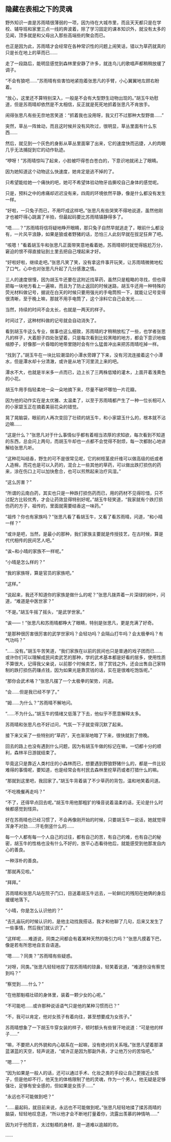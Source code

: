 ## 隐藏在表相之下的灵魂

野外知识一直是苏雨晴很薄弱的一项，因为待在大城市里，而且天天都只是在学校、辅导班和家里三点一线的奔波着，除了学习固定的课本知识外，就没有太多的见闻，顶多就是和父母出入那些高端些的聚会而已。

也正是因为此，苏雨晴才会经常在各种常识性的问题上闹笑话，错以为草药就真的只是长在地上的草而已……

走了一段路后，能明显感觉到森林里安静了许多，就连鸟儿的歌唱声都稍稍放缓了调子。

“不会有狼吧……”苏雨晴有些害怕地紧抱着张思凡的手臂，小心翼翼地左顾右盼着。

“放心，这里还不算特别深入，一般是不会有大型野生动物出现的。”胡玉牛劝慰道，但是苏雨晴却依然是不太相信，反正就是死死地抓着张思凡不肯放手。

闹得张思凡有些无奈地苦笑道：“抓着我也没用呀，我又打不过那种大型野兽……”

突然，草丛一阵耸动，而且这时候并没有风吹过，很明显，草丛里面有什么东西……

然后，就见到一个灰色的身影从草丛里面窜了出来，它的速度快而迅捷，人的肉眼几乎无法捕捉到它的动作轨迹。

“咿呀！”苏雨晴惊叫了起来，小脸被吓得苍白苍白的，下意识地就闭上了眼睛。

因为她知道这个动物这么快速度，她肯定是逃不掉的了。

只希望能给她一个痛快的吧，她可不希望体验动物牙齿撕咬自己身体的感觉呢。

只是，预料之中的疼痛却迟迟没有来，四周的环境依然平静，像是什么都没有发生一样。

“好啦，一只兔子而已，不用吓成这样吧。”张思凡有些哭笑不得地说道，虽然他刚才也被吓得心跳漏了半拍，但最起码要比苏雨晴镇静得多了。

“唔……？”苏雨晴将信将疑地睁开眼睛，那只兔子自然早就逃走了，眼前什么都没有，一片风平浪静，如果是狼或者野猪的话，恐怕三人此刻早就在拔足狂奔了吧。

“咳嗯！”看着胡玉牛和张思凡正面带笑意地看着她，苏雨晴顿时就觉得尴尬万分，窘迫的恨不得直接钻到土里去把自己埋起来才好。

“好啦好啦，继续走吧。”张思凡笑了笑，没有拿这件事开玩笑，让苏雨晴微微地松了口气，心中也对张思凡升起了几分感激之情。

三人的速度很慢，因为胡玉牛还要在这附近找草药，虽然只是粗略的寻找，但也得把每一块地方看上一遍嘛，而且为了防止返回的时候迷路，胡玉牛还用一种特殊的荧光材料做记号，据说在白天的时候只要用强光的手电筒照一下，就能让记号变得很清晰，至于晚上嘛，那就不用手电筒了，这个涂料它自己会发光……

当然，持续的时间不会太长，也就是一两天的样子。

时间过了，这种材料做的记号就会自动消失了。

看到胡玉牛这么专业，做事也这么细致，苏雨晴的才稍稍放松了一些，也学者张思凡的样子，大着胆子四处张望着，只是每次看到比较黑暗的地方，都会下意识地缩缩脖子，好像那一片昏暗的地带里随时会有什么猛兽冲出来把苏雨晴吃掉一样。

“找到了。”胡玉牛在一块比较潮湿的小潭水旁蹲了下来，没有河流连接着这个小潭水，但是潭水却十分清澈，或许是从地下河里流上来的吧。

潭水不大，也就是半米多一点而已，边上长了三两株低矮的灌木，上面开着浅黄色的小花。

胡玉牛用手指轻柔地一朵一朵地摘下来，尽量不破坏哪怕一片花瓣。

因为他的动作实在是太优雅、太温柔了，以至于苏雨晴都产生了一种一位长相可人的小家碧玉正在摘着美丽花朵的错觉。

晃了晃脑袋，眼前的人再次变回了壮硕的胡玉牛，和小家碧玉什么的，根本就不沾边嘛……

“这是什么？”张思凡对于什么事情似乎都有着相当浓厚的求知欲，每次看到不知道的东西，总会问上两句，而胡玉牛却也一点都不会觉得不耐烦，每一次都耐心地讲解给张思凡听。

“这种花叫结香，野生的可不是很常见呢，它的树枝茎皮纤维可以做高级的纸或者人造棉，而花也是可以入药的，混合上一些其他的草药，可以做出跌打损伤的药来，涂在伤口上可以加快愈合，也可以煎熬起来治疗风湿。”

“这么厉害？”

“所谓的云南白药，其实也只是一种跌打损伤药而已，用的药材不见得珍惜，只不过配方比较优秀，才会让药效显得特别好呢。”胡玉牛轻笑道，“我家就有个跌打损伤药的方子，祖传的，里面就需要结香这一味药。”

“祖传？你也有家族吗？”张思凡看了看胡玉牛，又看了看苏雨晴，问道，“和小晴一样？”

“或许是吧，当然，是最小的那种，我们家族主要就是传授技艺，在古时候，算是代代相传的民间艺人吧。”

“诶~和小晴的家族不一样呢。”

“小晴是怎么样的？”

“我的家族呀，算是官员的家族吧。”

“这样。”

“说起来，我还不知道你的家族是做什么的呢？”张思凡拨弄着一片深绿的树叶，问道，“难道是中医世家？”

“不是。”胡玉牛摇了摇头，“是武学世家。”

“诶——！”张思凡和苏雨晴都睁大了眼睛，特别是张思凡，更是充满了好奇。

“是那种很厉害很厉害的武学世家吗？会轻功吗？会隔山打牛吗？会太极拳吗？有气功吗？”

“……没有。”胡玉牛苦笑道，“我们家族在以前的民间也只是普通的戏子团而已……或许你们可以理解成民间卖武艺的那种，学的武术基本都是好看的居多，使用性质不算很大，记得我父亲说，以前那个时候卖艺，除了赏钱之外，还会出售自己家特制的跌打损伤药赚点钱，因为如果光是靠赏钱的话，实在是很难吃饱饭呢。”

“那你会武术咯？”张思凡摆了一个太极拳的架势，问道。

“会……但是我已经不学了。”

“姆……为什么？”苏雨晴不解地问。

“……不为什么。”胡玉牛的情绪又低落了下去，他似乎不愿意解释太多。

苏雨晴和张思凡也不好过问，气氛一下子就变得沉默了起来。

接下来又采了一些特别的“草药”，天也渐渐地暗了下来，很快就到了傍晚。

回去的路上也没有遇到什么问题，因为有胡玉牛做的标记在嘛，一切都十分的顺利，森林半日游就结束了。

毕竟这只是靠近人类村庄的小森林而已，想要遇到野狼野猪什么的，都是一件比较难得的事情呢，要知道，也是经常会有村民去森林里挖草药或者打猎什么的嘛。

“那就到这里吧，我回家了。”胡玉牛背着装了不少草药的背包，温和地笑着问道。

“不吃晚餐再走吗？”

“不了，还得早点回去呢。”胡玉牛用他那粗犷的嗓音说着温柔的话，无论是什么时候都感觉到怪异。

好在苏雨晴也已经习惯了，不会再像刚开始的时候，只要胡玉牛一说话，她就觉得浑身不对劲……汗毛倒竖什么的……

每一个人都有每一个人自己的过往，都有自己的苦，有自己的难，也有自己的秘密，胡玉牛的性格也没有什么不好的，放平心态看待他后，就能感受到他那发自内心的善良。

一种淳朴的善良。

“那就再见啦。”

“拜拜。”

苏雨晴和张思凡站在院子门口，目送着胡玉牛远去，一轮鲜红的残阳在她俩的身后缓缓地落下。

“小晴，你是怎么认识他的？”

“去孔庙玩的时候认识的，是他主动找我搭话，我才和他聊了几句，后来又发生了一些事情，然后我们就认识了。”

“这样呢……难道说，同类之间都会有着某种天然的吸引力吗？”张思凡摸着下巴，像是若有所思地自言自语道。

“嗯……？同类？”苏雨晴有些疑惑。

“对呀，同类。”张思凡轻轻地捏了捏苏雨晴的琼鼻，轻笑着说道，“难道你没有察觉到吗？”

“察觉到……什么？”

“在他那魁梧壮硕的身体里，装着一颗少女的心呢。”

“不可能吧……或许那种说话语气只是他的某种习惯而已？”

“不，我可以肯定，他对女孩子有着向往，甚至想要成为女孩子。”

苏雨晴想象了一下胡玉牛穿女装的样子，顿时额头有些冒汗地说道：“可是他的样子……”

“嘛，不要把人的外貌和内心联系在一起嘛，没有绝对的关系哦。”张思凡望着那湛蓝湛蓝的天空，轻声说道，“或许正是因为那副外表，才让他万分的苦恼吧。”

“嗯……？”

“因为如果是一般人的话，还可以通过手术、化妆之类的手段让自己更接近女孩子，但是他却不行，他天生的体格限制了他的灵魂，作为一个男人，他无疑是足够强壮，足够有安全感的，但如果是女孩子……”

“永远也不可能做到吧？”

“……最起码，就目前来说，永远也不可能做到呢。”张思凡轻轻地揉了揉苏雨晴的脑袋，轻轻地叹息道，“所以他才会不断地打量着你，流露出羡慕的神情呐……”

因为对于他而言，太过魁梧的身材，是一道难以逾越的坎。

……
